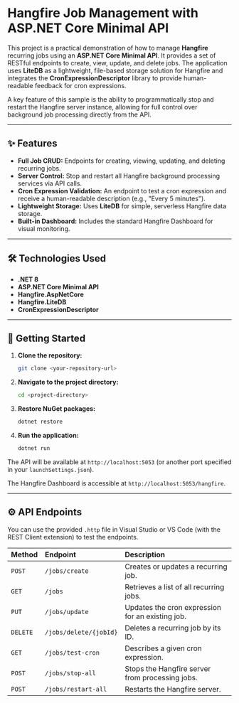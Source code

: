 ﻿# Hangfire Job Management with ASP.NET Core Minimal API

This project is a practical demonstration of how to manage **Hangfire** recurring jobs using an **ASP.NET Core Minimal API**. It provides a set of RESTful endpoints to create, view, update, and delete jobs. The application uses **LiteDB** as a lightweight, file-based storage solution for Hangfire and integrates the **CronExpressionDescriptor** library to provide human-readable feedback for cron expressions.

A key feature of this sample is the ability to programmatically stop and restart the Hangfire server instance, allowing for full control over background job processing directly from the API.

-----

## ✨ Features

  * **Full Job CRUD:** Endpoints for creating, viewing, updating, and deleting recurring jobs.
  * **Server Control:** Stop and restart all Hangfire background processing services via API calls.
  * **Cron Expression Validation:** An endpoint to test a cron expression and receive a human-readable description (e.g., "Every 5 minutes").
  * **Lightweight Storage:** Uses **LiteDB** for simple, serverless Hangfire data storage.
  * **Built-in Dashboard:** Includes the standard Hangfire Dashboard for visual monitoring.

-----

## 🛠️ Technologies Used

  * **.NET 8**
  * **ASP.NET Core Minimal API**
  * **Hangfire.AspNetCore**
  * **Hangfire.LiteDB**
  * **CronExpressionDescriptor**

-----

## 🚀 Getting Started

1.  **Clone the repository:**
    ```bash
    git clone <your-repository-url>
    ```
2.  **Navigate to the project directory:**
    ```bash
    cd <project-directory>
    ```
3.  **Restore NuGet packages:**
    ```bash
    dotnet restore
    ```
4.  **Run the application:**
    ```bash
    dotnet run
    ```

The API will be available at `http://localhost:5053` (or another port specified in your `launchSettings.json`).

The Hangfire Dashboard is accessible at `http://localhost:5053/hangfire`.

-----

## ⚙️ API Endpoints

You can use the provided `.http` file in Visual Studio or VS Code (with the REST Client extension) to test the endpoints.

| Method | Endpoint                    | Description                                         |
| :----- | :-------------------------- | :-------------------------------------------------- |
| `POST` | `/jobs/create`              | Creates or updates a recurring job.                 |
| `GET`  | `/jobs`                     | Retrieves a list of all recurring jobs.             |
| `PUT`  | `/jobs/update`              | Updates the cron expression for an existing job.    |
| `DELETE`|`/jobs/delete/{jobId}`      | Deletes a recurring job by its ID.                  |
| `GET`  | `/jobs/test-cron`           | Describes a given cron expression.                  |
| `POST` | `/jobs/stop-all`            | Stops the Hangfire server from processing jobs.     |
| `POST` | `/jobs/restart-all`         | Restarts the Hangfire server.                       |